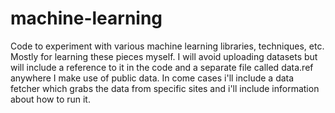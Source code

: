 # machine-learning
Code to experiment with various machine learning libraries, techniques, etc.  Mostly for learning these pieces myself.  I will avoid uploading datasets but will include a reference to it in the code and a separate file called data.ref anywhere I make use of public data.  In come cases i'll include a data fetcher which grabs the data from specific sites and i'll include information about how to run it.
